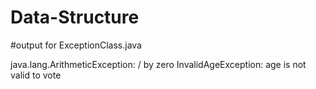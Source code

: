 # Data-Structure
#output for ExceptionClass.java

java.lang.ArithmeticException: / by zero
InvalidAgeException: age is not valid to vote
